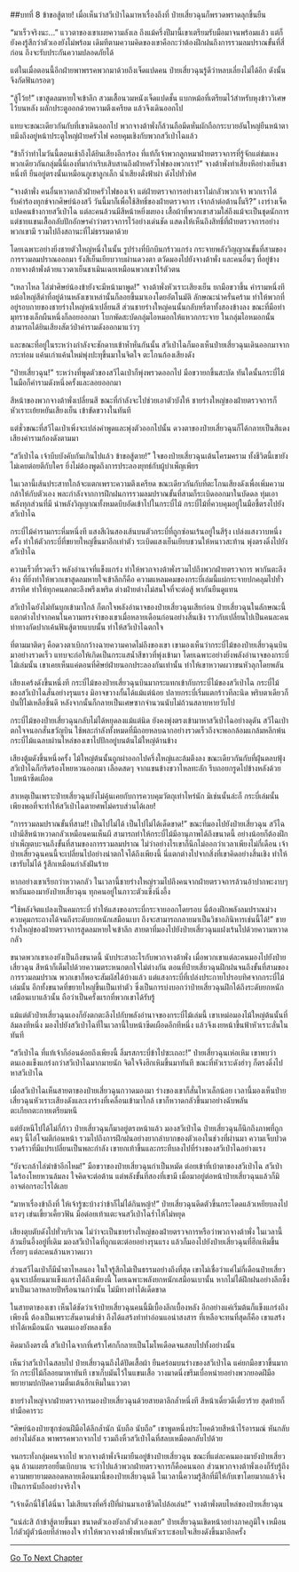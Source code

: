 ##บทที่ 8 ข้าขอสู้ตาย!
เมื่อเห็นว่าสวีเป่าไฉมาหาเรื่องถึงที่ ป๋ายเสี่ยวฉุนก็พรวดพราดลุกขึ้นยืน

“มาเร็วจริงนะ...” แววตาของเขาเผยความลังเล ถึงแม้ครึ่งปีมานี้เขาเตรียมรับมือมาจนพร้อมแล้ว แต่ก็ยังคงรู้สึกว่าตัวเองยังไม่พร้อม เดิมทีตามความคิดของเขาคือกะว่าต้องฝึกฝนถึงการรวมลมปราณขั้นที่สี่ก่อน ถึงจะรับประกันความปลอดภัยได้

แต่ในเมื่อตอนนี้อีกฝ่ายพาพรรคพวกมาด้วยถึงเจ็ดแปดคน ป๋ายเสี่ยวฉุนรู้ดีว่าหลบเลี่ยงไม่ได้อีก ดังนั้นจึงกัดฟันกรอดๆ

“สู้โว้ย!” เขาสูดลมหายใจเข้าลึก สวมเสื้อนวมหนังเจ็ดแปดชั้น แบกหม้อที่เตรียมไว้สำหรับหุงข้าววิเศษไว้บนหลัง ผลักประตูออกด้วยความตึงเครียด แล้วจึงเดินออกไป

แทบจะขณะเดียวกันกับที่เขาเดินออกไป พวกจางต้าพั่งก็ล้วนถือมีดหั่นผักถือกระบวยอันใหญ่ยืนหน้าตาทมึงถึงอยู่หน้าประตูใหญ่ฝ่ายครัวไฟ คอยคุมเชิงกับพวกสวีเป่าไฉแล้ว

“ข้าก็ว่าทำไมวันนี้ตอนเช้าถึงได้ยินเสียงอีการ้อง ที่แท้ก็เจ้าพวกลูกหมาฝ่ายตรวจการที่รู้จักแต่ข่มเหงพวกเดียวกันกลุ่มนี้นี่เองที่มากำเริบเสิบสานถึงฝ่ายครัวไฟของพวกเรา!” จางต้าพั่งทำเสียงหึอย่างเย็นชาหนึ่งที ยืนอยู่ตรงนั้นเหมือนภูเขาลูกเล็ก น้ำเสียงดั่งฟ้าผ่า ดังไปทั่วทิศ

“จางต้าพั่ง คนอื่นหวาดกลัวฝ่ายครัวไฟของเจ้า แต่ฝ่ายตรวจการอย่างเราไม่กลัวพวกเจ้า พวกเราได้รับคำร้องทุกข์จากศิษย์น้องสวี วันนี้มาก็เพื่อใช้สิทธิ์ของฝ่ายตรวจการ เจ้ากล้าต่อต้านงั้นรึ?” เงาร่างเจ็ดแปดคนข้างกายสวีเป่าไฉ แต่ละคนล้วนมีสีหน้าหยิ่งผยอง เสื้อผ้าที่พวกเขาสวมใส่ถึงแม้จะเป็นชุดนักการ แต่ชายแขนเสื้อกลับปักอักษรคำว่าตรวจการไว้อย่างเด่นชัด แสดงให้เห็นถึงสิทธิ์ที่ฝ่ายตรวจการอย่างพวกเขามี รวมไปถึงสถานะที่ไม่ธรรมดาด้วย

โดยเฉพาะอย่างยิ่งชายตัวใหญ่หนึ่งในนั้น รูปร่างที่บึกบึนกร้าวแกร่ง กระจายพลังวิญญาณขั้นที่สามของการรวมลมปราณออกมา รังสีเย็นเยียบวาบผ่านดวงตา ตวัดมองไปยังจางต้าพั่ง และคนอื่นๆ ที่อยู่ข้างกายจางต้าพั่งด้วยแววตาเย็นชาเมินเฉยเหมือนพวกเขาไร้ตัวตน

“เหลวไหล ไล่ฆ่าศิษย์น้องข้ายังจะมีหน้ามาพูด!” จางต้าพั่งหัวเราะเสียงเย็น ยกมือขวาขึ้น คำรามหนึ่งที หม้อใหญ่สีดำที่อยู่ด้านหลังเขาเหล่านั้นก็ลอยขึ้นมาเองโดยอัตโนมัติ ลักษณะน่าครั่นคร้าม ทำให้พวกที่อยู่รอบกายของชายร่างใหญ่หน้าเปลี่ยนสี ส่วนชายร่างใหญ่คนนั้นกลับหรี่ตาทั้งสองข้างลง ขณะที่มือทำมุทราธงเล็กผืนหนึ่งก็ลอยออกมา โบกพัดสะบัดกลุ่มไอหมอกให้แหวกกระจาย ในกลุ่มไอหมอกนั้นสามารถได้ยินเสียงสัตว์ป่าคำรามดังออกมาแว่วๆ

และขณะที่อยู่ในระหว่างกำลังจะชักดาบเข้าห้ำหั่นกันนั้น สวีเป่าไฉก็มองเห็นป๋ายเสี่ยวฉุนเดินออกมาจากกระท่อม แค้นเก่าแค้นใหม่พุ่งปะทุขึ้นมาในจิตใจ ตะโกนก้องเสียงดัง

“ป๋ายเสี่ยวฉุน!” ระหว่างที่พูดตัวของสวีไฉเป่าก็พุ่งพรวดออกไป มือขวายกขึ้นสะบัด ทันใดนั้นกระบี่ไม้ในมือก็คำรามดังหนึ่งครั้งและลอยออกมา

สีหน้าของพวกจางต้าพั่งเปลี่ยนสี ขณะที่กำลังจะไปช่วยเอาตัวบังให้ ชายร่างใหญ่ของฝ่ายตรวจการก็หัวเราะเย้ยหยันเสียงเย็น เข้าขัดขวางในทันที

แต่ชั่วขณะที่สวีไฉเป่าเพิ่งจะเปล่งคำพูดและพุ่งตัวออกไปนั้น ดวงตาของป๋ายเสี่ยวฉุนก็ได้กลายเป็นสีแดง เสียงคำรามก้องดังตามมา

“สวีเป่าไฉ เจ้าบีบบังคับกันเกินไปแล้ว ข้าขอสู้ตาย!” ใจของป๋ายเสี่ยวฉุนเต้นโครมคราม ทั้งชีวิตนี้เขายังไม่เคยต่อยตีกับใคร ยิ่งไม่ต้องพูดถึงการประลองยุทธ์กับผู้บำเพ็ญเพียร

ในเวลานี้เส้นประสาทใกล้จะแตกเพราะความตึงเครียด ขณะเดียวกันกับที่ตะโกนเสียงดังเพื่อเพิ่มความกล้าให้กับตัวเอง พละกำลังจากการฝึกฝนการรวมลมปราณขั้นที่สามก็ระเบิดออกมาในบัดดล ทุ่มเอาพลังทุกส่วนที่มี นำพลังวิญญาณทั้งหมดบีบอัดเข้าไปในกระบี่ไม้ กระบี่ไม้ที่ควบคุมอยู่ในมือชี้ตรงไปยังสวีเป่าไฉ

กระบี่ไม้คำรามกระหึ่มหนึ่งที แสงสีเงินสองเส้นบนตัวกระบี่ที่ถูกซ่อนเร้นอยู่ในสีรุ้ง เปล่งแสงวาบหนึ่งครั้ง ทำให้ตัวกระบี่ที่ขยายใหญ่ขึ้นมาอีกเท่าตัว ระเบิดแสงเย็นเยียบชวนให้หนาวสะท้าน พุ่งตรงดิ่งไปยังสวีเป่าไฉ

ความเร็วที่รวดเร็ว พลังอำนาจที่แข็งแกร่ง ทำให้พวกจางต้าพั่งรวมไปถึงพวกฝ่ายตรวจการ พากันตะลึงค้าง ที่ยิ่งทำให้พวกเขาสูดลมหายใจเข้าลึกก็คือ ความแหลมคมของกระบี่เล่มนี้แผ่กระจายปกคลุมไปทั่วสารทิศ ทำให้ทุกคนตกตะลึงพรึงเพริด ต่างฝ่ายต่างไม่สนใจที่จะต่อสู้ พากันยืนดูแทน

สวีเป่าไฉยังไม่ทันบุกเข้ามาใกล้ ก็ตกใจพลังอำนาจของป๋ายเสี่ยวฉุนเสียก่อน ป๋ายเสี่ยวฉุนในลักษณะนี้แตกต่างไปจากคนในความทรงจำของเขาเมื่อหลายเดือนก่อนอย่างสิ้นเชิง ราวกับเปลี่ยนไปเป็นคนละคน ท่าทางกัดปากเค้นฟันสู้ตายแบบนั้น ทำให้สวีเป่าไฉตกใจ

ที่ตามมาติดๆ คือดวงตาเบิกกว้างฉายความคาดไม่ถึงของเขา เขามองเห็นว่ากระบี่ไม้ของป๋ายเสี่ยวฉุนบินมาอย่างรวดเร็ว แทบจะก่อให้เกิดเป็นกระแสน้ำสีขาวที่พุ่งเข้ามา โดยเฉพาะอย่างยิ่งพลังอำนาจของกระบี่ไม้เล่มนั้น เขาเคยเห็นแค่ตอนที่ศิษย์ฝ่ายนอกประลองกันเท่านั้น ทำให้เขาหวาดผวาขนหัวลุกโดยพลัน

เสียงเคร้งดังขึ้นหนึ่งที กระบี่ไม้ของป๋ายเสี่ยวฉุนบินมากระแทกเข้ากับกระบี่ไม้ของสวีเป่าไฉ กระบี่ไม้ของสวีเป่าไฉสั่นอย่างรุนแรง มิอาจขวางกั้นได้แม้แต่น้อย ปลายกระบี่เริ่มแตกร้าวทีละนิด พริบตาเดียวก็ป่นปี้ไม่เหลือชิ้นดี หลังจากนั้นก็กลายเป็นเศษซากจำนวนนับไม่ถ้วนสลายหายวับไป

กระบี่ไม้ของป๋ายเสี่ยวฉุนกลับไม่ได้หยุดลงแม้แต่นิด ยังคงพุ่งตรงเข้ามาหาสวีเป่าไฉอย่างดุดัน สวีไฉเป่าตกใจจนอกสั่นขวัญบิน ใช้พละกำลังทั้งหมดที่มีถอยหลบฉากอย่างรวดเร็วถึงจะพอกล้อมแกล้มหลีกพ้น กระบี่ไม้แฉลบผ่านไหล่ของเขาไปปักอยู่บนต้นไม้ใหญ่ด้านข้าง

เสียงตู้มดังขึ้นหนึ่งครั้ง ไม้ใหญ่ต้นนั้นถูกผ่าออกไปครึ่งใหญ่และล้มตึงลง ขณะเดียวกันกับที่ฝุ่นตลบฟุ้ง สวีเป่าไฉก็กรีดร้องโหยหวนออกมา เลือดสดๆ จากแขนข้างขวาไหลทะลัก รีบถอยกรูดไปข้างหลังด้วยใบหน้าซีดเผือด

สาเหตุเป็นเพราะป๋ายเสี่ยวฉุนยังไม่คุ้นเคยกับการควบคุมวัตถุเท่าไหร่นัก มิเช่นนั้นล่ะก็ กระบี่เล่มนั้นเพียงพอที่จะทำให้สวีเป่าไฉตายศพไม่ครบส่วนได้เลย!

“การรวมลมปราณขั้นที่สาม!! เป็นไปไม่ได้ เป็นไปไม่ได้เด็ดขาด!” ขณะที่มองไปยังป๋ายเสี่ยวฉุน สวีไฉเป่ามีสีหน้าหวาดกลัวเหมือนคนเห็นผี สามารถทำให้กระบี่ไม้มีอานุภาพได้ถึงขนาดนี้ อย่างน้อยก็ต้องฝึกบำเพ็ญตบะจนถึงขั้นที่สามของการรวมลมปราณ ไม่ว่าอย่างไรเขาก็นึกไม่ออกว่าเวลาเพียงไม่กี่เดือน เจ้าป๋ายเสี่ยวฉุนคนนี้จะเปลี่ยนไปอย่างน่าตกใจได้ถึงเพียงนี้ นี่แตกต่างไปจากสิ่งที่เขาคิดอย่างสิ้นเชิง ทำให้เขารับไม่ได้ รู้สึกเหมือนกำลังฝันร้าย

หากอย่างเขาเรียกว่าหวาดกลัว ในเวลานี้ชายร่างใหญ่รวมไปถึงคนจากฝ่ายตรวจการล้วนอ้าปากพะงาบๆ พากันมองมายังป๋ายเสี่ยวฉุน ทุกคนอยู่ในภาวะตัวแข็งนิ่งอึ้ง

“ใช้พลังจิตแปลงเป็นคมกระบี่ ทำให้แสงของกระบี่กระจายออกโดยรอบ นี่ต้องฝึกพลังลมปราณม่วงควบคุมกระถางได้จนถึงระดับยกหนักเสมือนเบา ถึงจะสามารถกลายมาเป็นวิชาอภินิหารเช่นนี้ได้!” ชายร่างใหญ่ของฝ่ายตรวจการสูดลมหายใจเข้าลึก สายตาที่มองไปยังป๋ายเสี่ยวฉุนแฝงเร้นไปด้วยความหวาดกลัว

ขนาดพวกเขาเองยังเป็นถึงขนาดนี้ นับประสาอะไรกับพวกจางต้าพั่ง เมื่อพวกเขาแต่ละคนมองไปยังป๋ายเสี่ยวฉุน สีหน้าก็เต็มไปด้วยความตระหนกตกใจไม่ต่างกัน ตอนที่ป๋ายเสี่ยวฉุนฝึกฝนจนถึงขั้นที่สามของการรวมลมปราณ พวกเขาก็พอจะสัมผัสได้บ้างแล้ว แต่แสงกระบี่ที่เปล่งประกายไปรอบทิศจากกระบี่ไม้เล่มนั้น อีกทั้งขนาดที่ขยายใหญ่ขึ้นเป็นเท่าตัว ซึ่งเป็นการบ่งบอกว่าป๋ายเสี่ยวฉุนฝึกได้ถึงระดับยกหนักเสมือนเบาแล้วนั้น ถือว่าเป็นครั้งแรกที่พวกเขาได้รับรู้

แม้แต่ตัวป๋ายเสี่ยวฉุนเองก็ยังตกตะลึงไปกับพลังอำนาจของกระบี่ไม้เล่มนี้ เขาเหม่อมองไม้ใหญ่ต้นนั้นที่ล้มลงทีหนึ่ง มองไปยังสวีเป่าไฉที่ในเวลานี้ใบหน้าซีดเผือดอีกทีหนึ่ง แล้วจึงเงยหน้าขึ้นฟ้าหัวเราะลั่นในทันที

“สวีเป่าไฉ ที่แท้เจ้าก็อ่อนด้อยถึงเพียงนี้ ลิ้มรสกระบี่ข้าไปซะเถอะ!” ป๋ายเสี่ยวฉุนเห่อเหิม เขาพบว่าตนเองแข็งแกร่งกว่าสวีเป่าไฉมากมายนัก จิตใจจึงฮึกเหิมขึ้นมาทันที ขณะที่หัวเราะดังฮ่าๆ ก็ตรงดิ่งไปหาสวีเป่าไฉ

เมื่อสวีเป่าไฉเห็นสายตาของป๋ายเสี่ยวฉุนกวาดมองมา ร่างของเขาก็สั่นไหวเล็กน้อย เวลานี้มองเห็นป๋ายเสี่ยวฉุนหัวเราะเสียงดังและเงาร่างที่เคลื่อนเข้ามาใกล้ เขาก็หวาดกลัวขึ้นมาอย่างฉับพลัน ตะเกียกตะกายเตรียมหนี

แต่ยังหนีไปได้ไม่กี่ก้าว ป๋ายเสี่ยวฉุนก็มาอยู่ตรงหน้าแล้ว มองสวีเป่าไฉ ป๋ายเสี่ยวฉุนก็นึกถึงภาพที่ถูกคนๆ นี้ไล่โจมตีก่อนหน้า รวมไปถึงการฝึกฝนอย่างยากลำบากของตัวเองในช่วงที่ผ่านมา ความเจ็บปวดรวดร้าวที่มีแปรเปลี่ยนเป็นพละกำลัง เขายกเท้าขึ้นและกระทืบลงไปที่ร่างของสวีเป่าไฉอย่างแรง

“ยังจะกล้าไล่ฆ่าข้าอีกไหม!” มือขวาของป๋ายเสี่ยวฉุนกำเป็นหมัด ต่อยเข้าที่เบ้าตาของสวีเป่าไฉ สวีเป่าไฉร้องโหยหวนล้มลง ใจคิดจะต่อต้าน แต่พลังขั้นที่สองที่เขามี เมื่อมาอยู่ต่อหน้าป๋ายเสี่ยวฉุนแล้วก็มิอาจต่อกรอะไรได้เลย

“มาหาเรื่องข้าถึงที่ ให้เจ้ารู้ซะบ้างว่าข้าก็ไม่ได้กินหญ้า!” ป๋ายเสี่ยวฉุนดีดตัวขึ้นกระโดดแล้วเหยียบลงไปแรงๆ เข่นเขี้ยวเคี้ยวฟัน มือต่อยเท้าแตะจนสวีเป่าไฉร่ำไห้ไม่หยุด

เสียงตุบตับดังไปทั่วบริเวณ ไม่ว่าจะเป็นชายร่างใหญ่ของฝ่ายตรวจการหรือว่าพวกจางต้าพั่ง ในเวลานี้ล้วนยืนอึ้งอยู่ที่เดิม มองสวีเป่าไฉที่ถูกแตะต่อยอย่างรุนแรง แล้วก็มองไปยังป๋ายเสี่ยวฉุนที่ฮึกเหิมขึ้นเรื่อยๆ แต่ละคนล้วนหวาดผวา

ส่วนสวีไฉเป่าก็มีน้ำตาไหลนอง ในใจรู้สึกไม่เป็นธรรมอย่างถึงที่สุด เขาไม่เชื่อว่าแค่ไม่กี่เดือนป๋ายเสี่ยวฉุนจะเปลี่ยนมาแข็งแกร่งได้ถึงเพียงนี้ โดยเฉพาะพลังยกหนักเสมือนเบานั้น หากไม่ได้ฝึกฝนอย่างลึกซึ้งมาเป็นเวลาหลายปีหรือนานกว่านั้น ไม่มีทางทำได้เด็ดขาด

ในสายตาของเขา เห็นได้ชัดว่าเจ้าป๋ายเสี่ยวฉุนคนนี้มีเบื้องลึกเบื้องหลัง อีกอย่างแค่เริ่มต้นก็แข็งแกร่งถึงเพียงนี้ ต้องเป็นเพราะสันดานต่ำช้า ถึงได้แสร้งทำท่าอ่อนแอน่าสงสาร ที่เหลือจะทนที่สุดก็คือ เขาแสร้งทำได้เหมือนนัก จนตนเองยังหลงเชื่อ

คิดมาถึงตรงนี้ สวีเป่าไฉจากที่เศร้าโศกก็กลายเป็นโมโหเดือดจนสลบไปทั้งอย่างนั้น

เห็นว่าสวีเป่าไฉสลบไป ป๋ายเสี่ยวฉุนถึงได้ปัดเสื้อผ้า ยืนคร่อมบนร่างของสวีเป่าไฉ แค่ยกมือขวาขึ้นมากวัก กระบี่ไม้ก็ลอยมาหาทันที เขาเก็บมันไว้ในแขนเสื้อ วางมาดนิ่งขรึมเบื่อหน่ายอย่างพวกยอดฝีมือ พยายามปกปิดความตื่นเต้นฮึกเหิมในแววตา

ชายร่างใหญ่จากฝ่ายตรวจการมองป๋ายเสี่ยวฉุนด้วยสายตาลึกล้ำหนึ่งที สีหน้าเดี๋ยวดีเดี๋ยวร้าย สุดท้ายก็ทำมือคารวะ

“ศิษย์น้องป๋ายซุกซ่อนฝีมือได้ลึกล้ำนัก นับถือ นับถือ” เขาพูดหนึ่งประโยคด้วยสีหน้าไร้อารมณ์ หันกลับอย่างไม่ลังเล พาพรรคพวกจากไป รวมถึงหิ้วสวีเป่าไฉที่สลบเหมือดกลับไปด้วย

จนกระทั่งกลุ่มคนจากไป พวกจางต้าพั่งจึงมายืนอยู่ข้างป๋ายเสี่ยวฉุน ขณะที่แต่ละคนมองมายังป๋ายเสี่ยวฉุน ล้วนเผยรอยยิ้มเบิกบาน จะว่าไปแล้วพวกฝ่ายตรวจการก็คือคนนอก ส่วนพวกจางต้าพั่งเองก็รับรู้ถึงความพยายามตลอดหลายเดือนมานี้ของป๋ายเสี่ยวฉุนดี ในเวลานี้ความรู้สึกที่มีให้กับเขาโดยมากแล้วจึงเป็นการนับถืออย่างจริงใจ

“เจ้าเด็กนี่ใช้ได้นี่นา ไม่เสียแรงที่ครึ่งปีที่ผ่านมาเอาชีวิตไปล้อเล่น!” จางต้าพั่งตบไหล่ของป๋ายเสี่ยวฉุน

“แน่ล่ะสิ ถ้าข้าสู้ตายขึ้นมา ขนาดตัวเองยังกลัวตัวเองเลย” ป๋ายเสี่ยวฉุนเชิดหน้าอย่างภาคภูมิใจ เหมือนไก่ตัวผู้ตัวน้อยที่ลำพองใจ ทำให้พวกจางต้าพั่งพากันหัวเราะชอบใจเสียงดังขึ้นมาอีกครั้ง

----------



[Go To Next Chapter]( ./9.md)